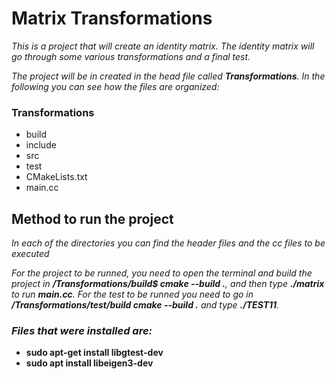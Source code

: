 # Matrix Transformations

_This is a project that will create an identity matrix. The identity matrix will go through some various transformations and a final test._

*The project will be in created in the head file called **Transformations**. In the following you can see how the files are organized:*

### Transformations

* build
* include
* src
* test
* CMakeLists.txt
* main.cc

## Method to run the project

*In each of the directories you can find the header files and the cc files to be executed* 

*For the project to be runned, you need to open the terminal and build the project in **/Transformations/build$ cmake --build .**, and then type **./matrix** to run **main.cc**. For the test to be runned you need to go in **/Transformations/test/build cmake --build .** and type **./TEST11**.*

### *Files that were installed are:*

* **sudo apt-get install libgtest-dev**
* **sudo apt install libeigen3-dev**